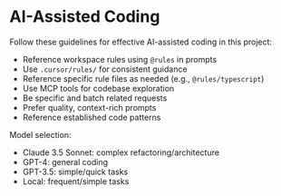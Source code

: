 # AI-Assisted Coding

Follow these guidelines for effective AI-assisted coding in this project:

- Reference workspace rules using `@rules` in prompts
- Use `.cursor/rules/` for consistent guidance
- Reference specific rule files as needed (e.g., `@rules/typescript`)
- Use MCP tools for codebase exploration
- Be specific and batch related requests
- Prefer quality, context-rich prompts
- Reference established code patterns

Model selection:

- Claude 3.5 Sonnet: complex refactoring/architecture
- GPT-4: general coding
- GPT-3.5: simple/quick tasks
- Local: frequent/simple tasks
